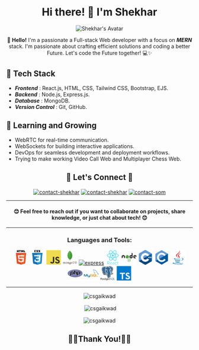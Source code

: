 <div align="center">

# Hi there! 👋 I'm Shekhar

<img src="https://i0.wp.com/abigailstevens.com/wp-content/uploads/2021/07/BH_AccretionDisk_Sim_Banner_Stationary.gif?resize=1042%2C320&ssl=1" alt="Shekhar's Avatar" height ="150"  >


 🚀 **Hello!** I'm a passionate a Full-stack Web developer with a focus on ***MERN*** stack. I'm passionate about crafting efficient solutions and coding a better Future. Let's code the Future together! 💻✨
</div>

## 🔧 Tech Stack

- ***Frontend*** : React.js, HTML, CSS, Tailwind CSS, Bootstrap, EJS.
- ***Backend***  : Node.js, Express.js.
- ***Database*** : MongoDB.
- ***Version Control*** : Git, GitHub.


## 🌱 Learning and Growing

- WebRTC for real-time communication.
- WebSockets for building interactive applications.
- DevOps for seamless development and deployment workflows.
- Trying to make working Video Call Web and Multiplayer Chess Web.


## <div align="center">🤝 Let's Connect 🤝
<div align="center">
<a  href="https://www.linkedin.com/in/csgaikwad/" target="blank"><img align="center"  src="https://cdn.worldvectorlogo.com/logos/linkedin-icon-3.svg" alt="contact-shekhar" height="40" /></a>
<a href="https://twitter.com/SSG_tweet" target="blank"><img align="center" src="https://cdn.worldvectorlogo.com/logos/twitter-3.svg" alt="contact-shekhar" height="40" width="40" /></a>
<a href="https://mail.google.com/mail/?view=cm&fs=1&to=shekhar.email.123@gmail.com" target="blank"><img align="center" src="https://upload.wikimedia.org/wikipedia/commons/thumb/c/c1/Google_%22G%22_logo.svg/1024px-Google_%22G%22_logo.svg.png" alt="contact-som" height="30" width="40" /></a>
</div>
</div>
<hr>
<div align="center">
<h4>😊 Feel free to reach out if you want to collaborate on projects, share knowledge, or just chat about tech! 😊</h3>
</div><hr>
<div align="center">

<h3 >Languages and Tools:</h3>
<p align="left"> 

 <a href="https://www.w3.org/html/" target="_blank" rel="noreferrer"><img src="https://raw.githubusercontent.com/devicons/devicon/master/icons/html5/html5-original-wordmark.svg" alt="html5" width="40" height="40"/></a>
<a href="https://www.w3schools.com/css/" target="_blank" rel="noreferrer"><img src="https://raw.githubusercontent.com/devicons/devicon/master/icons/css3/css3-original-wordmark.svg" alt="css3" width="40" height="40"/></a>
<a href="https://developer.mozilla.org/en-US/docs/Web/JavaScript" target="_blank" rel="noreferrer"><img src="https://raw.githubusercontent.com/devicons/devicon/master/icons/javascript/javascript-original.svg" alt="javascript" width="40" height="40"/></a>
<a href="https://www.mongodb.com/" target="_blank" rel="noreferrer"><img src="https://raw.githubusercontent.com/devicons/devicon/master/icons/mongodb/mongodb-original-wordmark.svg" alt="mongodb" width="40" height="40"/></a>
<a href="https://expressjs.com" target="_blank" rel="noreferrer"><img src="https://adware-technologies.s3.amazonaws.com/uploads/technology/thumbnail/20/express-js.png" alt="express" width="40" height="40"/></a>
<a href="https://reactjs.org/" target="_blank" rel="noreferrer"><img src="https://raw.githubusercontent.com/devicons/devicon/master/icons/react/react-original-wordmark.svg" alt="react" width="40" height="40"/></a>
<a href="https://nodejs.org" target="_blank" rel="noreferrer"><img src="https://raw.githubusercontent.com/devicons/devicon/master/icons/nodejs/nodejs-original-wordmark.svg" alt="nodejs" width="40" height="40"/></a>
<a href="https://www.w3schools.com/cpp/" target="_blank" rel="noreferrer"><img src="https://raw.githubusercontent.com/devicons/devicon/master/icons/cplusplus/cplusplus-original.svg" alt="cplusplus" width="40" height="40"/></a>
<a href="https://www.cprogramming.com/" target="_blank" rel="noreferrer"><img src="https://raw.githubusercontent.com/devicons/devicon/master/icons/c/c-original.svg" alt="c" width="40" height="40"/></a>
<a href="https://www.java.com" target="_blank" rel="noreferrer"><img src="https://raw.githubusercontent.com/devicons/devicon/master/icons/java/java-original.svg" alt="java" width="40" height="40"/></a>
<a href="https://www.php.net" target="_blank" rel="noreferrer"><img src="https://raw.githubusercontent.com/devicons/devicon/master/icons/php/php-original.svg" alt="php" width="40" height="40"/></a>
<a href="https://www.mysql.com/" target="_blank" rel="noreferrer"><img src="https://raw.githubusercontent.com/devicons/devicon/master/icons/mysql/mysql-original-wordmark.svg" alt="mysql" width="40" height="40"/></a>
<a href="https://www.postgresql.org" target="_blank" rel="noreferrer"><img src="https://raw.githubusercontent.com/devicons/devicon/master/icons/postgresql/postgresql-original-wordmark.svg" alt="postgresql" width="40" height="40"/></a>
<a href="https://www.typescriptlang.org/" target="_blank" rel="noreferrer"><img src="https://raw.githubusercontent.com/devicons/devicon/master/icons/typescript/typescript-original.svg" alt="typescript" width="40" height="40"/></a>
</p>
<hr>
<p><img align="center" src="https://github-readme-stats.vercel.app/api/top-langs?username=csgaikwad&show_icons=true&locale=en&layout=compact" alt="csgaikwad" height="165"/></p>

<p>&nbsp;<img align="center" src="https://github-readme-stats.vercel.app/api?username=csgaikwad&show_icons=true&locale=en" alt="csgaikwad" height="165" /></p>

<p><img align="center" src="https://github-readme-streak-stats.herokuapp.com/?user=csgaikwad&" alt="csgaikwad" height="165" /></p>


## 👩‍💻Thank You!👨‍💻
</div>
